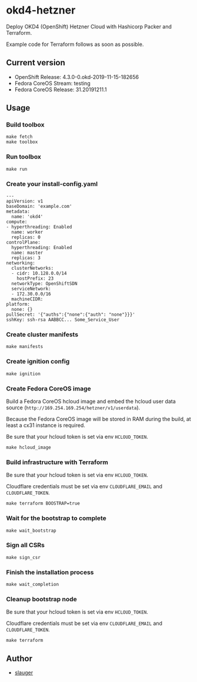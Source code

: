 # okd4-hetzner

Deploy OKD4 (OpenShift) Hetzner Cloud with Hashicorp Packer and Terraform.

Example code for Terraform follows as soon as possible.

## Current version

- OpenShift Release: 4.3.0-0.okd-2019-11-15-182656
- Fedora CoreOS Stream: testing
- Fedora CoreOS Release: 31.20191211.1

## Usage

### Build toolbox

```
make fetch
make toolbox
```

### Run toolbox

```
make run
```

### Create your install-config.yaml

```
---
apiVersion: v1
baseDomain: 'example.com'
metadata:
  name: 'okd4'
compute:
- hyperthreading: Enabled
  name: worker
  replicas: 0
controlPlane:
  hyperthreading: Enabled
  name: master
  replicas: 3
networking:
  clusterNetworks:
  - cidr: 10.128.0.0/14
    hostPrefix: 23
  networkType: OpenShiftSDN
  serviceNetwork:
  - 172.30.0.0/16
  machineCIDR:
platform:
  none: {}
pullSecret: '{"auths":{"none":{"auth": "none"}}}'
sshKey: ssh-rsa AABBCC... Some_Service_User
```

### Create cluster manifests

```
make manifests
```

### Create ignition config

```
make ignition
```

### Create Fedora CoreOS image

Build a Fedora CoreOS hcloud image and embed the hcloud user data source (`http://169.254.169.254/hetzner/v1/userdata`).

Because the Fedora CoreOS image will be stored in RAM during the build, at least a cx31 instance is required.

Be sure that your hcloud token is set via env `HCLOUD_TOKEN`.

```
make hcloud_image
```

### Build infrastructure with Terraform

Be sure that your hcloud token is set via env `HCLOUD_TOKEN`.

Cloudflare credentials must be set via env `CLOUDFLARE_EMAIL` and `CLOUDFLARE_TOKEN`.

```
make terraform BOOSTRAP=true
```

### Wait for the bootstrap to complete

```
make wait_bootstrap
```

### Sign all CSRs

```
make sign_csr
```

### Finish the installation process

```
make wait_completion
```

### Cleanup bootstrap node

Be sure that your hcloud token is set via env `HCLOUD_TOKEN`.

Cloudflare credentials must be set via env `CLOUDFLARE_EMAIL` and `CLOUDFLARE_TOKEN`.

```
make terraform
```

## Author

- [slauger](https://github.com/slauger)
